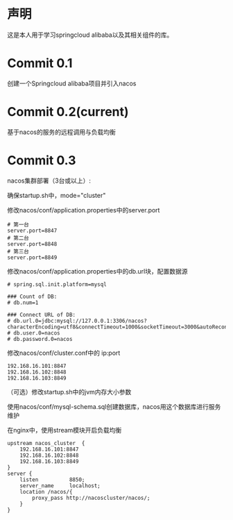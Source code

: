 # 声明

这是本人用于学习springcloud alibaba以及其相关组件的库。

# Commit 0.1

创建一个Springcloud alibaba项目并引入nacos

# Commit 0.2(current)

基于nacos的服务的远程调用与负载均衡

# Commit 0.3

nacos集群部署（3台或以上）: 

确保startup.sh中，mode="cluster"

修改nacos/conf/application.properties中的server.port

```properties
# 第一台
server.port=8847
# 第二台
server.port=8848
# 第三台
server.port=8849
```

修改nacos/conf/application.properties中的db.url块，配置数据源

```properties
# spring.sql.init.platform=mysql

### Count of DB:
# db.num=1

### Connect URL of DB:
# db.url.0=jdbc:mysql://127.0.0.1:3306/nacos?characterEncoding=utf8&connectTimeout=1000&socketTimeout=3000&autoReconnect=true&useUnicode=true&useSSL=false&serverTimezone=UTC
# db.user.0=nacos
# db.password.0=nacos
```

修改nacos/conf/cluster.conf中的 ip:port

```properties
192.168.16.101:8847
192.168.16.102:8848
192.168.16.103:8849
```

（可选）修改startup.sh中的jvm内存大小参数

使用nacos/conf/mysql-schema.sql创建数据库，nacos用这个数据库进行服务维护

在nginx中，使用stream模块开启负载均衡

```nginx
upstream nacos_cluster	{
	192.168.16.101:8847
	192.168.16.102:8848
	192.168.16.103:8849
}
server {
    listen          8850;
    server_name     localhost;
    location /nacos/{
        proxy_pass http://nacoscluster/nacos/;
    }
}
```

